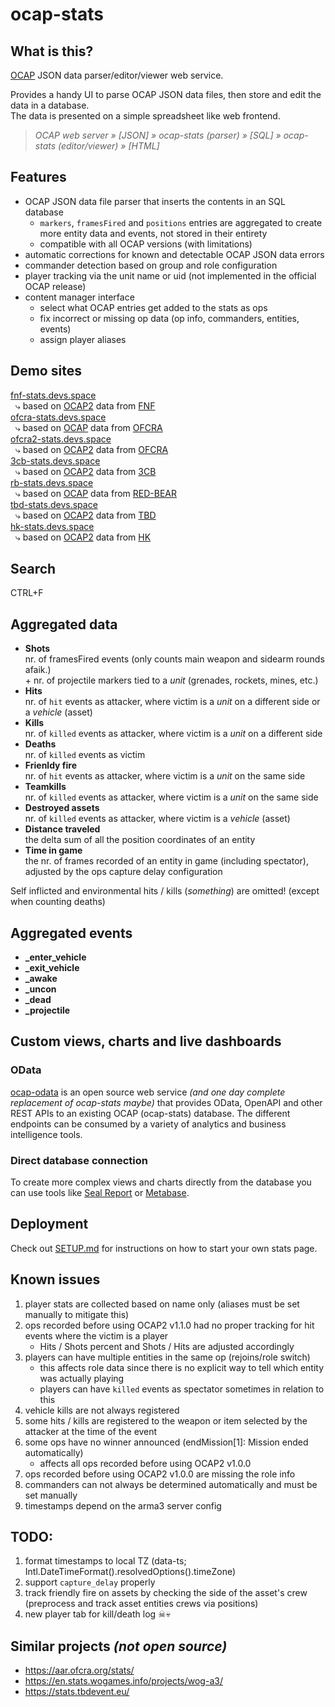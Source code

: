 # ocap-stats
## What is this?
[OCAP](https://github.com/OCAP2/OCAP) JSON data parser/editor/viewer web service.  

Provides a handy UI to parse OCAP JSON data files, then store and edit the data in a database.  
The data is presented on a simple spreadsheet like web frontend.  
> _OCAP web server » [JSON] » ocap-stats (parser) » [SQL] » ocap-stats (editor/viewer) » [HTML]_  


## Features
 * OCAP JSON data file parser that inserts the contents in an SQL database
   * `markers`, `framesFired` and `positions` entries are aggregated to create more entity data and events, not stored in their entirety
   * compatible with all OCAP versions (with limitations)
 * automatic corrections for known and detectable OCAP JSON data errors
 * commander detection based on group and role configuration
 * player tracking via the unit name or uid (not implemented in the official OCAP release)
 * content manager interface
   * select what OCAP entries get added to the stats as ops
   * fix incorrect or missing op data (op info, commanders, entities, events)
   * assign player aliases


## Demo sites
[fnf-stats.devs.space](https://fnf-stats.devs.space)  
 &nbsp; &rdca; based on [OCAP2](http://aar.fridaynightfight.org) data from [FNF](http://fridaynightfight.org)  
[ofcra-stats.devs.space](https://ofcra-stats.devs.space)  
 &nbsp; &rdca; based on [OCAP](https://game.ofcra.org/ocap) data from [OFCRA](https://ofcrav2.org)  
[ofcra2-stats.devs.space](https://ofcra2-stats.devs.space)  
 &nbsp; &rdca; based on [OCAP2](http://aar.ofcra.org:5000) data from [OFCRA](https://ofcrav2.org)  
[3cb-stats.devs.space](https://3cb-stats.devs.space)  
 &nbsp; &rdca; based on [OCAP2](https://ocap.3commandobrigade.com) data from [3CB](https://www.3commandobrigade.com)  
[rb-stats.devs.space](https://rb-stats.devs.space)  
 &nbsp; &rdca; based on [OCAP](https://ocap.red-bear.ru) data from [RED-BEAR](https://www.red-bear.ru)  
[tbd-stats.devs.space](https://tbd-stats.devs.space)  
 &nbsp; &rdca; based on [OCAP2](http://tbdevent.eu:5000) data from [TBD](https://tbdevent.eu)  
[hk-stats.devs.space](https://hk-stats.devs.space)  
 &nbsp; &rdca; based on [OCAP2](http://aar.highkommand.com:5000) data from [HK](https://highkommand.com)  


## Search
CTRL+F


## Aggregated data
  * **Shots**  
    nr. of framesFired events (only counts main weapon and sidearm rounds afaik.)  
  \+ nr. of projectile markers tied to a _unit_ (grenades, rockets, mines, etc.)  
  * **Hits**  
    nr. of `hit` events as attacker, where victim is a _unit_ on a different side or a _vehicle_ (asset)  
  * **Kills**  
    nr. of `killed` events as attacker, where victim is a _unit_ on a different side  
  * **Deaths**  
    nr. of `killed` events as victim  
  * **Frienldy fire**  
    nr. of `hit` events as attacker, where victim is a _unit_ on the same side  
  * **Teamkills**  
    nr. of `killed` events as attacker, where victim is a _unit_ on the same side  
  * **Destroyed assets**  
    nr. of `killed` events as attacker, where victim is a _vehicle_ (asset)  
  * **Distance traveled**  
    the delta sum of all the position coordinates of an entity  
  * **Time in game**  
    the nr. of frames recorded of an entity in game (including spectator), adjusted by the ops capture delay configuration  

Self inflicted and environmental hits / kills (_something_) are omitted! (except when counting deaths)  


## Aggregated events
 * **_enter_vehicle**
 * **_exit_vehicle**
 * **_awake**
 * **_uncon**
 * **_dead**
 * **_projectile**


## Custom views, charts and live dashboards
### OData
[ocap-odata](https://github.com/a-sync/ocap-odata) is an open source web service _(and one day complete replacement of ocap-stats maybe)_ that provides OData, OpenAPI and other REST APIs to an existing OCAP (ocap-stats) database. The different endpoints can be consumed by a variety of analytics and business intelligence tools.

### Direct database connection
To create more complex views and charts directly from the database you can use tools like [Seal Report](https://sealreport.org/) or [Metabase](https://www.metabase.com/start/oss/).


## Deployment
Check out [SETUP.md](./SETUP.md) for instructions on how to start your own stats page.


## Known issues
  1. player stats are collected based on name only (aliases must be set manually to mitigate this)  
  1. ops recorded before using OCAP2 v1.1.0 had no proper tracking for hit events where the victim is a player  
     * Hits / Shots percent and Shots / Hits are adjusted accordingly
  1. players can have multiple entities in the same op (rejoins/role switch)  
     * this affects role data since there is no explicit way to tell which entity was actually playing
     * players can have `killed` events as spectator sometimes in relation to this
  1. vehicle kills are not always registered  
  1. some hits / kills are registered to the weapon or item selected by the attacker at the time of the event  
  1. some ops have no winner announced (endMission[1]: Mission ended automatically)  
     * affects all ops recorded before using OCAP2 v1.0.0
  1. ops recorded before using OCAP2 v1.0.0 are missing the role info  
  1. commanders can not always be determined automatically and must be set manually  
  1. timestamps depend on the arma3 server config  


## TODO:
  1. format timestamps to local TZ (data-ts; Intl.DateTimeFormat().resolvedOptions().timeZone)
  1. support `capture_delay` properly
  1. track friendly fire on assets by checking the side of the asset's crew  
     (preprocess and track asset entities crews via positions)
  1. new player tab for kill/death log ☠💀


## Similar projects _(not open source)_
 * https://aar.ofcra.org/stats/
 * https://en.stats.wogames.info/projects/wog-a3/
 * https://stats.tbdevent.eu/

